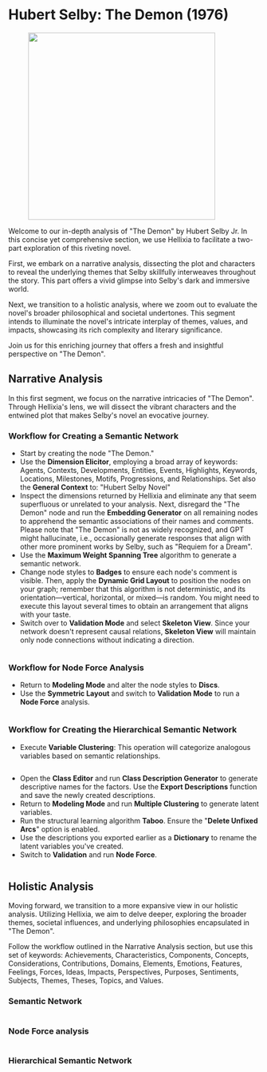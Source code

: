 # Hubert Selby: The Demon (1976)

<figure><img src="https://res.cloudinary.com/dvr3obmlj/image/upload/v1694282334/The-Demon_ulxlkw.png" alt="" width="375"><figcaption></figcaption></figure>

Welcome to our in-depth analysis of "The Demon" by Hubert Selby Jr. In this concise yet comprehensive section, we use Hellixia to facilitate a two-part exploration of this riveting novel.

First, we embark on a narrative analysis, dissecting the plot and characters to reveal the underlying themes that Selby skillfully interweaves throughout the story. This part offers a vivid glimpse into Selby's dark and immersive world.

Next, we transition to a holistic analysis, where we zoom out to evaluate the novel's broader philosophical and societal undertones. This segment intends to illuminate the novel's intricate interplay of themes, values, and impacts, showcasing its rich complexity and literary significance.

Join us for this enriching journey that offers a fresh and insightful perspective on "The Demon".

## Narrative Analysis

In this first segment, we focus on the narrative intricacies of "The Demon". Through Hellixia's lens, we will dissect the vibrant characters and the entwined plot that makes Selby's novel an evocative journey.&#x20;

### Workflow for Creating a Semantic Network

* Start by creating the node "The Demon." &#x20;
* Use the **Dimension Elicitor**, employing a broad array of keywords: Agents, Contexts, Developments, Entities, Events, Highlights, Keywords, Locations, Milestones, Motifs, Progressions, and Relationships. Set also the **General Context** to: "Hubert Selby Novel"
* Inspect the dimensions returned by Hellixia and eliminate any that seem superfluous or unrelated to your analysis. Next, disregard the "The Demon" node and run the **Embedding Generator** on all remaining nodes to apprehend the semantic associations of their names and comments. \
  Please note that "The Demon" is not as widely recognized, and GPT might hallucinate, i.e., occasionally generate responses that align with other more prominent works by Selby, such as "Requiem for a Dream".
* Use the **Maximum Weight Spanning Tree** algorithm to generate a semantic network.&#x20;
* Change node styles to **Badges** to ensure each node's comment is visible. Then, apply the **Dynamic Grid Layout** to position the nodes on your graph; remember that this algorithm is not deterministic, and its orientation—vertical, horizontal, or mixed—is random. You might need to execute this layout several times to obtain an arrangement that aligns with your taste.
* Switch over to **Validation Mode** and select **Skeleton View**. Since your network doesn't represent causal relations, **Skeleton View** will maintain only node connections without indicating a direction.

<figure><img src="https://res.cloudinary.com/dvr3obmlj/image/upload/v1694278959/The_Demon_Narrative_SN_yrfh0h.svg" alt=""><figcaption></figcaption></figure>

### Workflow for Node Force Analysis

* Return to **Modeling Mode** and alter the node styles to **Discs**.&#x20;
* Use the **Symmetric Layout** and switch to **Validation Mode** to run a **Node Force** analysis.

<figure><img src="https://res.cloudinary.com/dvr3obmlj/image/upload/v1694278957/The_Demon_Narrative_NF_llawun.svg" alt=""><figcaption></figcaption></figure>

### Workflow for Creating the Hierarchical Semantic Network

* Execute **Variable Clustering**: This operation will categorize analogous variables based on semantic relationships.

<figure><img src="https://res.cloudinary.com/dvr3obmlj/image/upload/v1694278956/The_Demon_Narrative_VC_zvmg98.svg" alt=""><figcaption></figcaption></figure>

* Open the **Class Editor** and run **Class Description Generator** to generate descriptive names for the factors. Use the **Export Descriptions** function and save the newly created descriptions.
* Return to **Modeling Mode** and run **Multiple Clustering** to generate latent variables.&#x20;
* Run the structural learning algorithm **Taboo**. Ensure the "**Delete Unfixed Arcs**" option is enabled.
* Use the descriptions you exported earlier as a **Dictionary** to rename the latent variables you've created.
* Switch to **Validation** and run **Node Force**.

<figure><img src="https://res.cloudinary.com/dvr3obmlj/image/upload/v1694278958/The_Demon_Narrative_HSN_b2u1sa.svg" alt=""><figcaption></figcaption></figure>

## Holistic Analysis

Moving forward, we transition to a more expansive view in our holistic analysis. Utilizing Hellixia, we aim to delve deeper, exploring the broader themes, societal influences, and underlying philosophies encapsulated in "The Demon".

Follow the workflow outlined in the Narrative Analysis section, but use this set of keywords: Achievements, Characteristics, Components, Concepts, Considerations, Contributions, Domains, Elements, Emotions, Features, Feelings, Forces, Ideas, Impacts, Perspectives, Purposes, Sentiments, Subjects, Themes, Theses, Topics, and Values.

### Semantic Network

<figure><img src="https://res.cloudinary.com/dvr3obmlj/image/upload/v1694278959/The_Demon_Holistic_SN_zzu3sc.svg" alt=""><figcaption></figcaption></figure>

### Node Force analysis

<figure><img src="https://res.cloudinary.com/dvr3obmlj/image/upload/v1694278957/The_Demon_Holistic_NF_ihprwg.svg" alt=""><figcaption></figcaption></figure>

### Hierarchical Semantic Network

<figure><img src="https://res.cloudinary.com/dvr3obmlj/image/upload/v1694278956/The_Demon_Holistic_VC_jr7jzy.svg" alt=""><figcaption></figcaption></figure>

<figure><img src="https://res.cloudinary.com/dvr3obmlj/image/upload/v1694278959/The_Demon_Holistic_HNF_hfc5n5.svg" alt=""><figcaption></figcaption></figure>

<figure><img src="https://res.cloudinary.com/dvr3obmlj/image/upload/v1694278956/The_Demon_Holistic_H1NF_yrzw25.svg" alt=""><figcaption></figcaption></figure>
